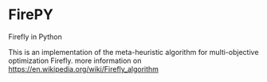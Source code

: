 # FirePY
Firefly in Python

This is an implementation of the meta-heuristic algorithm for multi-objective optimization Firefly.
more information on https://en.wikipedia.org/wiki/Firefly_algorithm

